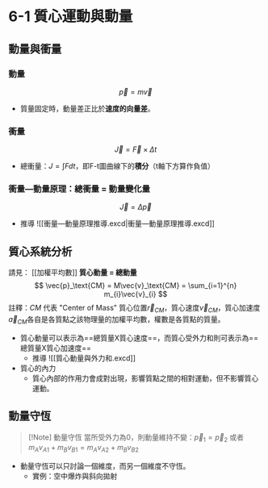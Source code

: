 # 6-1 質心運動與動量

## 動量與衝量
### 動量 
$$\vec p = m \vec v$$
- 質量固定時，動量差正比於**速度的向量差**。
### 衝量
$$\vec J = \vec F \times \Delta t$$
- 總衝量：$J = \int Fdt$，即F-t圖曲線下的**積分**（t軸下方算作負值）
### 衝量—動量原理：總衝量 = 動量變化量 
$$\vec J = \Delta \vec p$$
- 推導 ![[衝量—動量原理推導.excd|衝量—動量原理推導.excd]]
## 質心系統分析
請見： [[加權平均數]]
**質心動量 = 總動量**
$$
\vec{p}_\text{CM} = M\vec{v}_\text{CM} = \sum_{i=1}^{n} m_{i}\vec{v}_{i}
$$
註釋：$CM$ 代表 "Center of Mass"
質心位置$\vec r_{CM}$，質心速度$\vec v_{CM}$，質心加速度$\vec a_{CM}$各自是各質點之該物理量的加權平均數，權數是各質點的質量。
- 質心動量可以表示為==總質量X質心速度==，而質心受外力和則可表示為==總質量X質心加速度==
	- 推導 ![[質心動量與外力和.excd]]
- 質心的內力
	- 質心內部的作用力會成對出現，影響質點之間的相對運動，但不影響質心運動。
## 動量守恆
> [!Note] 動量守恆
> 當所受外力為0，則動量維持不變：$\vec p_1 = \vec p_2$ 或者 $m_A v_{A1} + m_B v_{B1} = m_A v_{A2} + m_B v_{B2}$

- 動量守恆可以只討論一個維度，而另一個維度不守恆。
	- 實例：空中爆炸與斜向拋射